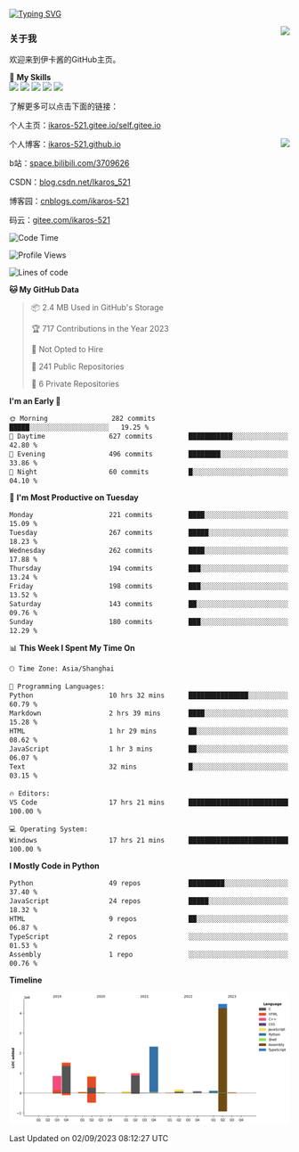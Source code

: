[![Typing SVG](https://readme-typing-svg.herokuapp.com?size=25&duration=2500&color=8C43EA&vCenter=true&width=200&height=40&lines=Hi+Welcome+%F0%9F%91%8B%F0%9F%8F%BB;I'm+Love丶伊卡洛斯)](https://git.io/typing-svg)

<a href="#">
  <img align="right" src="https://github-readme-stats.vercel.app/api?username=Ikaros-521&count_private=true&show_icons=true&bg_color=15,f2f7fd,E0EAFC" />
</a>

### 关于我

欢迎来到伊卡酱的GitHub主页。

🌟 **My Skills**  
![](https://img.shields.io/badge/-C-A8B9CC?style=flat-square&logo=C&logoColor=fff)
![](https://img.shields.io/badge/-Python-3776AB?style=flat-square&logo=Python&logoColor=fff)
![](https://img.shields.io/badge/-JavaScript-F7DF1E?style=flat-square&logo=JavaScript&logoColor=fff)
![](https://img.shields.io/badge/-C++-00599C?style=flat-square&logo=Cpp&logoColor=fff)
![](https://img.shields.io/badge/-Linux-000000?style=flat-square&logo=Linux&logoColor=fff)

了解更多可以点击下面的链接：  

个人主页：[ikaros-521.gitee.io/self.gitee.io](https://ikaros-521.gitee.io/self.gitee.io/)  

<img align='right' src="https://github.com/Ikaros-521/Ikaros-521/assets/40910637/3a5e50bc-91dc-4aa5-b7a0-8b27ad1c2b33" height="432">

个人博客：[ikaros-521.github.io](https://ikaros-521.github.io/)  

b站：[space.bilibili.com/3709626](https://space.bilibili.com/3709626)  

CSDN：[blog.csdn.net/Ikaros_521](https://blog.csdn.net/Ikaros_521)  

博客园：[cnblogs.com/ikaros-521](https://www.cnblogs.com/ikaros-521)  

码云：[gitee.com/ikaros-521](https://gitee.com/ikaros-521)  


<!--START_SECTION:waka-->
![Code Time](http://img.shields.io/badge/Code%20Time-613%20hrs%2033%20mins-blue)

![Profile Views](http://img.shields.io/badge/Profile%20Views-12-blue)

![Lines of code](https://img.shields.io/badge/From%20Hello%20World%20I%27ve%20Written-11.6%20million%20lines%20of%20code-blue)

**🐱 My GitHub Data** 

> 📦 2.4 MB Used in GitHub's Storage 
 > 
> 🏆 717 Contributions in the Year 2023
 > 
> 🚫 Not Opted to Hire
 > 
> 📜 241 Public Repositories 
 > 
> 🔑 6 Private Repositories 
 > 
**I'm an Early 🐤** 

```text
🌞 Morning                282 commits         █████░░░░░░░░░░░░░░░░░░░░   19.25 % 
🌆 Daytime                627 commits         ███████████░░░░░░░░░░░░░░   42.80 % 
🌃 Evening                496 commits         ████████░░░░░░░░░░░░░░░░░   33.86 % 
🌙 Night                  60 commits          █░░░░░░░░░░░░░░░░░░░░░░░░   04.10 % 
```
📅 **I'm Most Productive on Tuesday** 

```text
Monday                   221 commits         ████░░░░░░░░░░░░░░░░░░░░░   15.09 % 
Tuesday                  267 commits         █████░░░░░░░░░░░░░░░░░░░░   18.23 % 
Wednesday                262 commits         ████░░░░░░░░░░░░░░░░░░░░░   17.88 % 
Thursday                 194 commits         ███░░░░░░░░░░░░░░░░░░░░░░   13.24 % 
Friday                   198 commits         ███░░░░░░░░░░░░░░░░░░░░░░   13.52 % 
Saturday                 143 commits         ██░░░░░░░░░░░░░░░░░░░░░░░   09.76 % 
Sunday                   180 commits         ███░░░░░░░░░░░░░░░░░░░░░░   12.29 % 
```


📊 **This Week I Spent My Time On** 

```text
🕑︎ Time Zone: Asia/Shanghai

💬 Programming Languages: 
Python                   10 hrs 32 mins      ███████████████░░░░░░░░░░   60.79 % 
Markdown                 2 hrs 39 mins       ████░░░░░░░░░░░░░░░░░░░░░   15.28 % 
HTML                     1 hr 29 mins        ██░░░░░░░░░░░░░░░░░░░░░░░   08.62 % 
JavaScript               1 hr 3 mins         ██░░░░░░░░░░░░░░░░░░░░░░░   06.07 % 
Text                     32 mins             █░░░░░░░░░░░░░░░░░░░░░░░░   03.15 % 

🔥 Editors: 
VS Code                  17 hrs 21 mins      █████████████████████████   100.00 % 

💻 Operating System: 
Windows                  17 hrs 21 mins      █████████████████████████   100.00 % 
```

**I Mostly Code in Python** 

```text
Python                   49 repos            █████████░░░░░░░░░░░░░░░░   37.40 % 
JavaScript               24 repos            █████░░░░░░░░░░░░░░░░░░░░   18.32 % 
HTML                     9 repos             ██░░░░░░░░░░░░░░░░░░░░░░░   06.87 % 
TypeScript               2 repos             ░░░░░░░░░░░░░░░░░░░░░░░░░   01.53 % 
Assembly                 1 repo              ░░░░░░░░░░░░░░░░░░░░░░░░░   00.76 % 
```



**Timeline**

![Lines of Code chart](https://raw.githubusercontent.com/Ikaros-521/Ikaros-521/main/assets/bar_graph.png)


 Last Updated on 02/09/2023 08:12:27 UTC
<!--END_SECTION:waka-->


<!--
**Ikaros-521/Ikaros-521** is a ✨ _special_ ✨ repository because its `README.md` (this file) appears on your GitHub profile.

Here are some ideas to get you started:

- 🔭 I’m currently working on ...
- 🌱 I’m currently learning ...
- 👯 I’m looking to collaborate on ...
- 🤔 I’m looking for help with ...
- 💬 Ask me about ...
- 📫 How to reach me: ...
- 😄 Pronouns: ...
- ⚡ Fun fact: ...
-->

